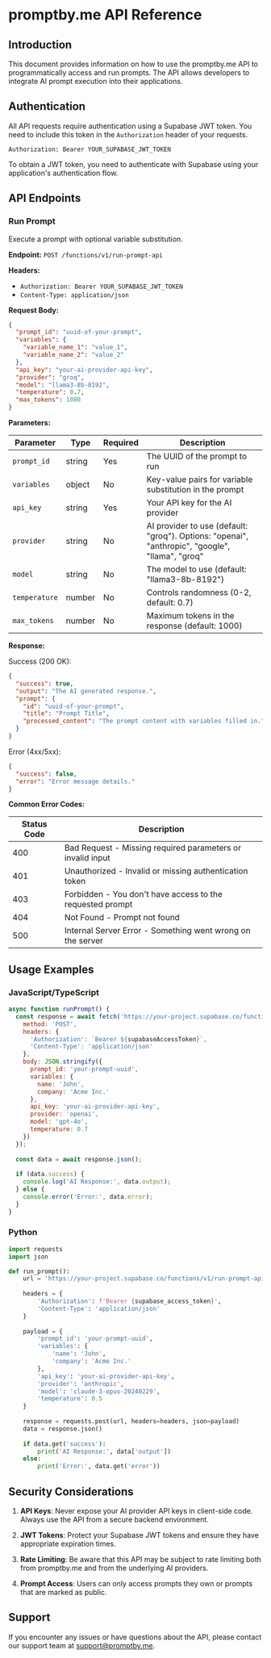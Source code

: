 # promptby.me API Reference

## Introduction

This document provides information on how to use the promptby.me API to programmatically access and run prompts. The API allows developers to integrate AI prompt execution into their applications.

## Authentication

All API requests require authentication using a Supabase JWT token. You need to include this token in the `Authorization` header of your requests.

```
Authorization: Bearer YOUR_SUPABASE_JWT_TOKEN
```

To obtain a JWT token, you need to authenticate with Supabase using your application's authentication flow.

## API Endpoints

### Run Prompt

Execute a prompt with optional variable substitution.

**Endpoint:** `POST /functions/v1/run-prompt-api`

**Headers:**
- `Authorization: Bearer YOUR_SUPABASE_JWT_TOKEN`
- `Content-Type: application/json`

**Request Body:**

```json
{
  "prompt_id": "uuid-of-your-prompt",
  "variables": {
    "variable_name_1": "value_1",
    "variable_name_2": "value_2"
  },
  "api_key": "your-ai-provider-api-key",
  "provider": "groq",
  "model": "llama3-8b-8192",
  "temperature": 0.7,
  "max_tokens": 1000
}
```

**Parameters:**

| Parameter | Type | Required | Description |
|-----------|------|----------|-------------|
| `prompt_id` | string | Yes | The UUID of the prompt to run |
| `variables` | object | No | Key-value pairs for variable substitution in the prompt |
| `api_key` | string | Yes | Your API key for the AI provider |
| `provider` | string | No | AI provider to use (default: "groq"). Options: "openai", "anthropic", "google", "llama", "groq" |
| `model` | string | No | The model to use (default: "llama3-8b-8192") |
| `temperature` | number | No | Controls randomness (0-2, default: 0.7) |
| `max_tokens` | number | No | Maximum tokens in the response (default: 1000) |

**Response:**

Success (200 OK):
```json
{
  "success": true,
  "output": "The AI generated response.",
  "prompt": {
    "id": "uuid-of-your-prompt",
    "title": "Prompt Title",
    "processed_content": "The prompt content with variables filled in."
  }
}
```

Error (4xx/5xx):
```json
{
  "success": false,
  "error": "Error message details."
}
```

**Common Error Codes:**

| Status Code | Description |
|-------------|-------------|
| 400 | Bad Request - Missing required parameters or invalid input |
| 401 | Unauthorized - Invalid or missing authentication token |
| 403 | Forbidden - You don't have access to the requested prompt |
| 404 | Not Found - Prompt not found |
| 500 | Internal Server Error - Something went wrong on the server |

## Usage Examples

### JavaScript/TypeScript

```javascript
async function runPrompt() {
  const response = await fetch('https://your-project.supabase.co/functions/v1/run-prompt-api', {
    method: 'POST',
    headers: {
      'Authorization': `Bearer ${supabaseAccessToken}`,
      'Content-Type': 'application/json'
    },
    body: JSON.stringify({
      prompt_id: 'your-prompt-uuid',
      variables: {
        name: 'John',
        company: 'Acme Inc.'
      },
      api_key: 'your-ai-provider-api-key',
      provider: 'openai',
      model: 'gpt-4o',
      temperature: 0.7
    })
  });
  
  const data = await response.json();
  
  if (data.success) {
    console.log('AI Response:', data.output);
  } else {
    console.error('Error:', data.error);
  }
}
```

### Python

```python
import requests
import json

def run_prompt():
    url = 'https://your-project.supabase.co/functions/v1/run-prompt-api'
    
    headers = {
        'Authorization': f'Bearer {supabase_access_token}',
        'Content-Type': 'application/json'
    }
    
    payload = {
        'prompt_id': 'your-prompt-uuid',
        'variables': {
            'name': 'John',
            'company': 'Acme Inc.'
        },
        'api_key': 'your-ai-provider-api-key',
        'provider': 'anthropic',
        'model': 'claude-3-opus-20240229',
        'temperature': 0.5
    }
    
    response = requests.post(url, headers=headers, json=payload)
    data = response.json()
    
    if data.get('success'):
        print('AI Response:', data['output'])
    else:
        print('Error:', data.get('error'))
```

## Security Considerations

1. **API Keys**: Never expose your AI provider API keys in client-side code. Always use the API from a secure backend environment.

2. **JWT Tokens**: Protect your Supabase JWT tokens and ensure they have appropriate expiration times.

3. **Rate Limiting**: Be aware that this API may be subject to rate limiting both from promptby.me and from the underlying AI providers.

4. **Prompt Access**: Users can only access prompts they own or prompts that are marked as public.

## Support

If you encounter any issues or have questions about the API, please contact our support team at support@promptby.me.